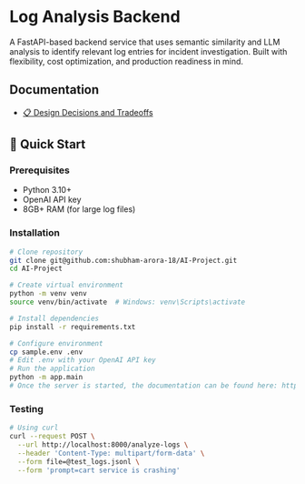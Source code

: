 # Log Analysis Backend

A FastAPI-based backend service that uses semantic similarity and LLM analysis to identify relevant log entries for incident investigation. Built with flexibility, cost optimization, and production readiness in mind.

## Documentation

- [📋 Design Decisions and Tradeoffs](DESIGN_DECISIONS.md)

## 🚀 Quick Start

### Prerequisites
- Python 3.10+
- OpenAI API key
- 8GB+ RAM (for large log files)

### Installation
```bash
# Clone repository
git clone git@github.com:shubham-arora-18/AI-Project.git
cd AI-Project

# Create virtual environment
python -m venv venv
source venv/bin/activate  # Windows: venv\Scripts\activate

# Install dependencies
pip install -r requirements.txt

# Configure environment
cp sample.env .env
# Edit .env with your OpenAI API key
# Run the application
python -m app.main
# Once the server is started, the documentation can be found here: http://localhost:8000/docs
```

### Testing
```bash
# Using curl
curl --request POST \
  --url http://localhost:8000/analyze-logs \
  --header 'Content-Type: multipart/form-data' \
  --form file=@test_logs.jsonl \
  --form 'prompt=cart service is crashing'
```

